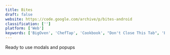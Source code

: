 ```yaml
---
title: Bites
draft: false 
website: https://code.google.com/archive/p/bites-android
classification: ['']
platform: ['Web']
keywords: ['BigOven', 'ChefTap', 'Cookbook', "Don't Close This Tab", 'Epicurious', 'Freebiebucket', 'GNOME Recipes', 'GetSiteControl', 'IntroBar', 'Krecipes', 'MacGourmet', 'OptinMonster', 'Paprika Recipe Manager', 'Pepperplate', 'Pop-ups from Dashly', 'SSuite Recipe Organiser', 'VeggieSouls Vegan Recipes', 'Welcome Mat for SumoMe', 'Yeps!', 'Yummly', 'a la calc']
---
```

Ready to use modals and popups